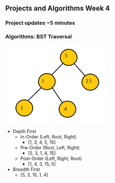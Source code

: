 ## Projects and Algorithms Week 4

### Project updates ~5 minutes

### Algorithms: BST Traversal
![tree](bst.png)
- Depth First
    - In-Order (Left, Root, Right)
        - [1, 3, 4, 5, 15]
    - Pre-Order (Root, Left, Right)
        - [5, 3, 1, 4, 15]
    - Post-Order (Left, Right, Root)
        - [1, 4, 3, 15, 5]
- Breadth First
    - [5, 3, 15, 1, 4]
